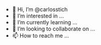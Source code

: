 - 👋 Hi, I’m @carlosstich
- 👀 I’m interested in ...
- 🌱 I’m currently learning ...
- 💞️ I’m looking to collaborate on ...
- 📫 How to reach me ...

<!---
carlosstich/carlosstich is a ✨ special ✨ repository because its `README.md` (this file) appears on your GitHub profile.
You can click the Preview link to take a look at your changes.
--->
